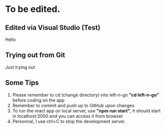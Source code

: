 # To be edited. 

## Edited via Visual Studio (Test)
Hello

## Trying out from Git
Just trying out 

## Some Tips
1. Please remember to cd (change directory) into left-n-go <b>"cd left-n-go"</b> before coding on the app
2. Remember to commit and push up to GitHub upon changes
3. To run the react app on local server, use <b>"npm run start"</b>, it should start in localhost:3000 and you can access it from browser
4. Personnal, I use ctrl+C to stop the development server.